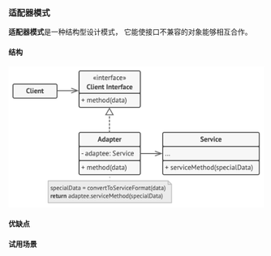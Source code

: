 ### 适配器模式

**适配器模式**是一种结构型设计模式， 它能使接口不兼容的对象能够相互合作。

#### 结构

![structure-object-adapter](./README.assets/structure-object-adapter-1617180253450.png)



#### 优缺点

#### 试用场景